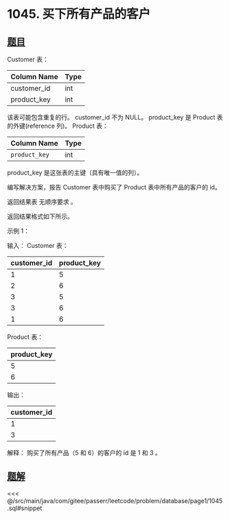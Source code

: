 # 1045. 买下所有产品的客户
## [题目](https://leetcode.cn/problems/customers-who-bought-all-products/)

Customer 表：

| Column Name | Type |
|:------------|:-----|
| customer_id | int  |
| product_key | int  |

该表可能包含重复的行。
customer_id 不为 NULL。
product_key 是 Product 表的外键(reference 列)。
Product 表：

| Column Name   | Type |
|:--------------|:-----|
| `product_key` | int  |

product_key 是这张表的主键（具有唯一值的列）。


编写解决方案，报告 Customer 表中购买了 Product 表中所有产品的客户的 id。

返回结果表 无顺序要求 。

返回结果格式如下所示。



示例 1：

输入：
Customer 表：

| customer_id | product_key |
|:------------|:------------|
| 1           | 5           |
| 2           | 6           |
| 3           | 5           |
| 3           | 6           |
| 1           | 6           |

Product 表：

| product_key |
|:------------|
| 5           |
| 6           |

输出：

| customer_id |
|:------------|
| 1           |
| 3           |

解释：
购买了所有产品（5 和 6）的客户的 id 是 1 和 3 。


## [题解](https://github.com/PasseRR/JavaLeetCode/blob/master/src/main/java/com/gitee/passerr/leetcode/problem/database/page1/1045.sql)

<<< @/src/main/java/com/gitee/passerr/leetcode/problem/database/page1/1045.sql#snippet
